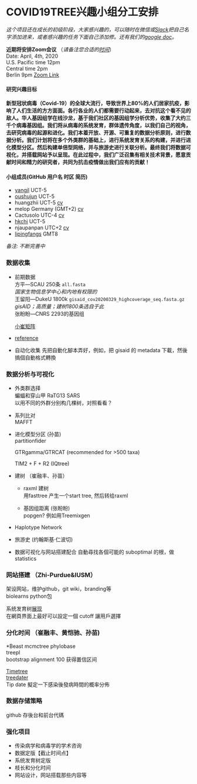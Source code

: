 # COVID19TREE兴趣小组分工安排

_这个项目还在成长的初级阶段，大家感兴趣的，可以随时在微信或[Slack](covid19tree.slack.com)把自己名字添加进来，或者感兴趣的任务下面自己添加修。还有我们的[google doc](https://docs.google.com/document/d/1Dhl9Xhn0ZUGw0AjlmqP4ZY4RXkWQ_hJCZI_eeoni5QQ/edit)。_      

**近期将安排Zoom会议** （_请备注您合适的[时间](http://whenisgood.net/)_）  
  Date: April, 4th, 2020  
  U.S. Pacific time 12pm     
  Central time 2pm   
  Berlin 9pm
  [Zoom Link](https://unl.zoom.us/j/838814944)  


#### 研究兴趣目标

**新型冠状病毒（Covid-19）的全球大流行，导致世界上80%的人们居家抗疫，影响了人们生活的方方面面。各行各业的人们都需要行动起来，去对抗这个看不见的敌人。华人基因组学在线沙龙，基于我们社区的基因组学分析优势，收集了大约三千个病毒基因组。我们将从病毒的系统发育，群体遗传角度，以我们自己的视角，去研究病毒的起源和进化。我们本着开放、开源、可重复的数据分析原则，进行数据分析。我们计划将在多个外类群的基础上，进行系统发育关系的构建，并进行进化模型分区。然后构建单倍型网络，并与旅游史进行关联分析。最终我们将数据可视化，并搭载网站予以呈现。在此过程中，我们广泛召集有相关技术背景，愿意贡献时间和精力的研究者，共同为抗击疫情做出我们应有的贡献！**  

#### 小组成员(GitHub 用户名 时区 简历) 

 + [yangjl](https://github.com/yangjl) UCT-5  
 + [oushujun](https://github.com/oushujun) UCT-5  
 + huangzhii  UCT-5 [cv](http://web.ics.purdue.edu/~huang898/)  
 + melop  Germany (GMT+2) [cv](http://fish.raycui.com/wp/cv/)
 + Cactusolo  UTC-4 [cv](https://www.sunmiao.name/)
 + [hkchi](https://github.com/hkchi) UCT-5   
 + njaupanpan UTC+2 [cv](https://epidiverse.eu/en/epidiverse-people)
 + [lipingfangs](https://github.com/lipingfangs) GMT8  
 
   
_备注: 不断完善中_  

### 数据收集  

+ 前期数据  
  方平—SCAU 250条 `all.fasta`  
    _国家生物信息学中心和内地有权限的_  
  王留阳—DukeU 1800k `gisaid_cov20200329_highcoverage_seq.fasta.gz`  
    _gisAID；高质量；建树1800条选自于此_  
  张盼盼—CNRS 2293的基因组  
  
  [小崔矩阵](http://raycui.com/ncov19/ncov19.tar.gz)
  
+ [reference](https://www.ncbi.nlm.nih.gov/nuccore/NC_045512)
  
+ 自动化收集
  先把自動化腳本弄好，例如，把 gisaid 的 metadata 下載，然後搞個自動格式轉換  
  
### 数据分析与可视化 

+ 外类群选择  
  蝙蝠和穿山甲  RaTG13 SARS  
  以用不同的外群分别构几棵树，对照看看？
  
+ 系列比对  
  MAFFT  

+ 进化模型分区 (孙苗)    
  partitionfider  
  
  GTRgamma/GTRCAT (recommended for >500 taxa)
  
  TIM2 + F + R2 (IQtree)
  
+ 建树 （崔融丰、孙苗）
  - raxml 建树  
    用fasttree 产生一个start tree, 然后转给raxml  
    
  - 基因组距离 (张盼盼)  
    popgen? 例如用Treemixgen
+ Haplotype Network  
+ 旅游史 (约翰斯基·仁波切)    
  
+ 数据可视化与网站搭建配合
  自動尋找各個可能的 suboptimal 的根，做 statistics  
  
### 网站搭建 （Zhi-Purdue&IUSM）
  架设网站，维护github，git wiki，branding等  
  biolearns python包  
  
  系统发育树[展现]( https://github.com/oist/phylogeny-io)  
  在網頁界面上最好可以設定一個 cutoff 讓用戶選擇
  
### 分化时间 （崔融丰、黄恺驰、孙苗)    
  *Beast mcmctree phylobase   
  treepl  
  bootstrap alignment 100 获得置信区间  
  
  [Timetree](https://github.com/neherlab/treetime)  
  [treedater](https://github.com/emvolz/treedater)  
  Tip date 擬定一下感染後發病時間的概率分佈   


### 数据存储策略  
  github 存後台和前台代碼

### 强化项目  
+ 传染病学和病毒学的学术咨询  
+ 数据定版【截止时间点】  
+ 系统发育树定版
+ 枝长和分化时间  
+ 网站设计，网站搭载那些内容等

